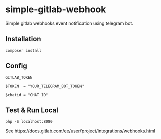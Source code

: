 # simple-gitlab-webhook
Simple gitlab webhooks event notification using telegram bot.

## Installation
`composer install`

## Config
`GITLAB_TOKEN`

`$TOKEN  = "YOUR_TELEGRAM_BOT_TOKEN"`

`$chatid = "CHAT_ID"`

## Test & Run Local
`php -S localhost:8080`

See https://docs.gitlab.com/ee/user/project/integrations/webhooks.html
